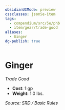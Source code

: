 ```yaml
---
obsidianUIMode: preview
cssclasses: json5e-item
tags:
  - compendium/src/5e/phb
  - item/gear/trade-good
aliases:
  - Ginger
dg-publish: true
---
```

# Ginger
*Trade Good*  

- **Cost**: 1 gp
- **Weight**: 1.0 lbs.

*Source: SRD / Basic Rules*
